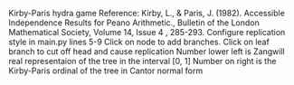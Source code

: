 Kirby-Paris hydra game
Reference:
 Kirby, L., & Paris, J. (1982). Accessible Independence Results for Peano Arithmetic., Bulletin of the London Mathematical Society, Volume 14, Issue 4 , 285-293.
Configure replication style in main.py lines 5-9
Click on node to add branches. 
Click on leaf branch to cut off head and cause replication
Number lower left is Zangwill real representaion of the tree in the interval [0, 1]
Number on right is the Kirby-Paris ordinal of the tree in Cantor normal form 